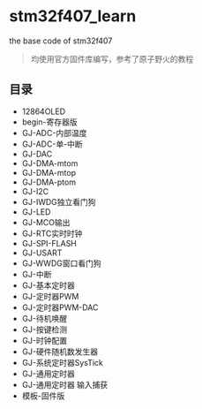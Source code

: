 # stm32f407_learn
the base code of stm32f407

> 均使用官方固件库编写，参考了原子野火的教程

## 目录

* 12864OLED
* begin-寄存器版
* GJ-ADC-内部温度
* GJ-ADC-单-中断
*  GJ-DAC
* GJ-DMA-mtom
* GJ-DMA-mtop
* GJ-DMA-ptom
*  GJ-I2C
*  GJ-IWDG独立看门狗
* GJ-LED
* GJ-MCO输出
*  GJ-RTC实时时钟
* GJ-SPI-FLASH
* GJ-USART
* GJ-WWDG窗口看门狗
* GJ-中断
* GJ-基本定时器
*  GJ-定时器PWM
* GJ-定时器PWM-DAC
* GJ-待机唤醒
* GJ-按键检测
*  GJ-时钟配置
*  GJ-硬件随机数发生器
* GJ-系统定时器SysTick
* GJ-通用定时器
* GJ-通用定时器 输入捕获
* 模板-固件版
